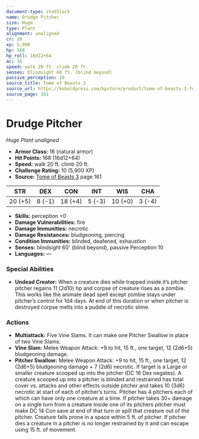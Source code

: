 ```yaml
---
document-type: statblock
name: Drudge Pitcher
size: Huge
type: Plant
alignment: unaligned
cr: 10
xp: 5,900
hp: 168
hp_roll: 16d12+64
ac: 16
speed: walk 20 ft. climb 20 ft.
senses: blindsight 60 ft. (blind beyond) 
passive_perception: 10
source_title: Tome of Beasts 3
source_url: https://koboldpress.com/kpstore/product/tome-of-beasts-3-for-5th-edition/
source_page: 161
---
```


# Drudge Pitcher

*Huge* *Plant* *unaligned*

- **Armor Class:** 16 (natural armor)
- **Hit Points:** 168 (16d12+64)
- **Speed:** walk 20 ft. climb 20 ft.
- **Challenge Rating:** 10 (5,900 XP)
- **Source:** [Tome of Beasts 3](https://koboldpress.com/kpstore/product/tome-of-beasts-3-for-5th-edition/) page 161

| STR | DEX | CON | INT | WIS | CHA |
| --- | --- | --- | --- | --- | --- |
| 20 (+5) | 8 (-1) | 18 (+4) | 5 (-3) | 10 (+0) | 3 (-4) |

- **Skills:** perception +0
- **Damage Vulnerabilities:** fire
- **Damage Immunities:** necrotic
- **Damage Resistances:** bludgeoning, piercing
- **Condition Immunities:** blinded, deafened, exhaustion
- **Senses:** blindsight 60' (blind beyond), passive Perception 10
- **Languages:** —

### Special Abilities

- **Undead Creator:** When a creature dies while trapped inside it’s pitcher pitcher regains 11 (2d10) hp and corpse of creature rises as a zombie. This works like the animate dead spell except zombie stays under pitcher’s control for 1d4 days. At end of this duration or when pitcher is destroyed corpse melts into a puddle of necrotic slime.

### Actions

- **Multiattack:** Five Vine Slams. It can make one Pitcher Swallow in place of two Vine Slams.
- **Vine Slam:** Melee Weapon Attack: +9 to hit, 15 ft., one target, 12 (2d6+5) bludgeoning damage.
- **Pitcher Swallow:** Melee Weapon Attack: +9 to hit, 15 ft., one target, 12 (2d6+5) bludgeoning damage + 7 (2d6) necrotic. If target is a Large or smaller creature scooped up into the pitcher (DC 16 Dex negates). A creature scooped up into a pitcher is blinded and restrained has total cover vs. attacks and other effects outside pitcher and takes 10 (3d6) necrotic at start of each of pitcher’s turns. Pitcher has 4 pitchers each of which can have only one creature at a time. If pitcher takes 30+ damage on a single turn from a creature inside one of its pitchers pitcher must make DC 14 Con save at end of that turn or spill that creature out of the pitcher. Creature falls prone in a space within 5 ft. of pitcher. If pitcher dies a creature in a pitcher is no longer restrained by it and can escape using 15 ft. of movement.
